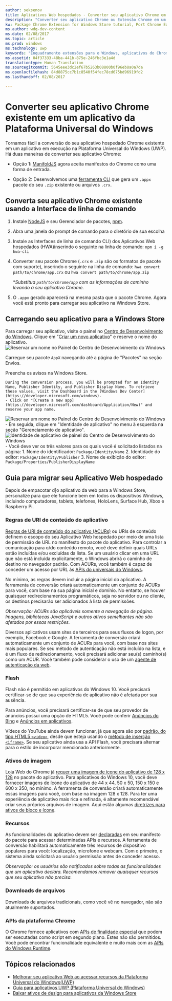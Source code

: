 ```yaml
---
author: seksenov
title: Aplicativos Web hospedados - Converter seu aplicativo Chrome em um aplicativo da Plataforma Universal do Windows
description: "Converter seu aplicativo Chrome ou Extensão Chrome em um aplicativo da Plataforma Universal do Windows (UWP) para a Windows Store."
kw: Package Chrome Extension for Windows Store tutorial, Port Chrome Extension to Windows 10, How to convert Chrome App to Windows, How to add Chrome Extension to Windows Store, hwa-cli, Hosted Web Apps Command Line Interface CLI Tool, Install Chrome Extension on Windows 10 Device, convert .crx to .AppX
ms.author: wdg-dev-content
ms.date: 02/08/2017
ms.topic: article
ms.prod: windows
ms.technology: uwp
keywords: "Enquadramento extensões para o Windows, aplicativos do Chrome para Windows, hwa-cli, crX convert para. AppX"
ms.assetid: 04f37333-48ba-441b-875e-246fbc3e1a4d
translationtype: Human Translation
ms.sourcegitcommit: 5645eee3dc2ef67b5263b08800b0f96eb8a0a7da
ms.openlocfilehash: 84d8875cc7b1c8540f54fec78cd675bd96919fd2
ms.lasthandoff: 02/08/2017

---
```


# <a name="convert-your-existing-chrome-app-to-a-universal-windows-platform-app"></a>Converter seu aplicativo Chrome existente em um aplicativo da Plataforma Universal do Windows

Tornamos fácil a conversão do seu aplicativo hospedado Chrome existente em um aplicativo em execução na Plataforma Universal do Windows (UWP). Há duas maneiras de converter seu aplicativo Chrome:

- Opção 1: [ManifoldJS](http://manifoldjs.com/) agora aceita manifestos do Chrome como uma forma de entrada. 

- Opção 2: Desenvolvemos uma [ferramenta CLI](https://github.com/MicrosoftEdge/hwa-cli) que gera um `.appx` pacote do seu `.zip` existente ou arquivos `.crx`.

## <a name="convert-your-existing-chrome-app-using-the-command-line-interface"></a>Converta seu aplicativo Chrome existente usando a Interface de linha de comando

1. Instale [NodeJS](https://nodejs.org/en/) e seu Gerenciador de pacotes, [npm](https://www.npmjs.com/). 


2. Abra uma janela do prompt de comando para o diretório de sua escolha


3. Instale as Interfaces de linha de comando CLI) dos Aplicativos Web hospedados (HWA)inserindo o seguinte na linha de comando: `npm i -g hwa-cli`

4. Converter seu pacote Chrome (`.crx` e `.zip` são os formatos de pacote com suporte), inserindo o seguinte na linha de comando: `hwa convert path/to/chrome/app.crx` ou `hwa convert path/to/chrome/app.zip`

    **Substitua `path/to/chrome/app` com as informações de caminho levando a seu aplicativo Chrome.*
    
5. O `.appx` gerado aparecerá na mesma pasta que o pacote Chrome. Agora você está pronto para carregar seu aplicativo na Windows Store. 

## <a name="uploading-your-app-to-the-windows-store"></a>Carregando seu aplicativo para a Windows Store

Para carregar seu aplicativo, visite o painel no [Centro de Desenvolvimento do Windows](https://developer.microsoft.com/windows). Clique em "[Criar um novo aplicativo](https://developer.microsoft.com/dashboard/Application/New)" e reserve o nome do aplicativo.
![Reservar um nome no Painel do Centro de Desenvolvimento do Windows](images/hwa-to-uwp/reserve_a_name.png)


Carregue seu pacote `AppX` navegando até a página de "Pacotes" na seção Envios.

Preencha os avisos na Windows Store.

    During the conversion process, you will be prompted for an Identity Name, Publisher Identity, and Publisher Display Name. To retrieve these values, visit the Dashboard in the [Windows Dev Center](https://developer.microsoft.com/windows).
    - Click on "[Create a new app](https://developer.microsoft.com/dashboard/Application/New)" and reserve your app name.
![Reservar um nome no Painel do Centro de Desenvolvimento do Windows](images/hwa-to-uwp/reserve_a_name.png)
    - Em seguida, clique em "Identidade de aplicativo" no menu à esquerda na seção "Gerenciamento de aplicativo".
    ![Identidade de aplicativo de painel do Centro de Desenvolvimento do Windows](images/hwa-to-uwp/app_identity.png)
    - Você deve ver os três valores para os quais você é solicitado listados na página: 
        1. Nome do identificador: `Package/Identity/Name`
        2. Identidade do editor: `Package/Identity/Publisher`
        3. Nome de exibição do editor: `Package/Properties/PublisherDisplayName`


## <a name="guide-for-migrating-your-hosted-web-app"></a>Guia para migrar seu Aplicativo Web hospedado

Depois de empacotar d]o aplicativo da web para a Windows Store, personalize para que ele funcione bem em todos os dispositivos Windows, incluindo computadores, tablets, telefones, HoloLens, Surface Hub, Xbox e Raspberry Pi.

### <a name="application-content-uri-rules"></a>Regras de URI de conteúdo do aplicativo

[Regras de URI de conteúdo do aplicativo (ACURs)](./hwa-access-features.md) ou URIs de conteúdo definem o escopo do seu Aplicativo Web hospedado por meio de uma lista de permissão de URL no manifesto do pacote do aplicativo. Para controlar a comunicação para o/do conteúdo remoto, você deve definir quais URLs estão incluídas e/ou excluídas da lista. Se um usuário clicar em uma URL que não está incluída explicitamente, o Windows abrirá o caminho de destino no navegador padrão. Com ACURs, você também é capaz de conceder um acesso por URL às [APIs do universais do Windows](https://msdn.microsoft.com/library/windows/apps/br211377.aspx).

No mínimo, as regras devem incluir a página inicial do aplicativo. A ferramenta de conversão criará automaticamente um conjunto de ACURs para você, com base na sua página inicial e domínio. No entanto, se houver quaisquer redirecionamentos programáticos, seja no servidor ou no cliente, os destinos precisarão ser adicionados à lista de permissões.

*Observação: ACURs são aplicáveis somente a navegação de página. Imagens, bibliotecas JavaScript e outros ativos semelhantes não são afetados por essas restrições.*

Diversos aplicativos usam sites de terceiros para seus fluxos de logon, por exemplo, Facebook e Google. A ferramenta de conversão criará automaticamente um conjunto de ACURs para você, com base nos sites mais populares. Se seu método de autenticação não está incluído na lista, e é um fluxo de redirecionamento, você precisará adicionar seu(s) caminho(s) como um ACUR. Você também pode considerar o uso de um [agente de autenticação da web](./hwa-access-features.md).

### <a name="flash"></a>Flash

Flash não é permitido em aplicativos do Windows 10. Você precisará certificar-se de que sua experiência de aplicativo não é afetada por sua ausência.

Para anúncios, você precisará certificar-se de que seu provedor de anúncios possui uma opção de HTML5. Você pode conferir [Anúncios do Bing](https://bingads.microsoft.com/) e [Anúncios em aplicativos](http://adsinapps.microsoft.com/).

Vídeos do YouTube ainda devem funcionar, já que agora são por [padrão, do tipo HTML5 `<video>`,](http://youtube-eng.blogspot.com/2015/01/youtube-now-defaults-to-html5_27.html) desde que esteja usando o [método de inserção `<iframe>`](https://developers.google.com/youtube/iframe_api_reference). Se seu aplicativo ainda usa a API Flash, você precisará alternar para o estilo de incorporar mencionado anteriormente.

### <a name="image-assets"></a>Ativos de imagem

Loja Web do Chrome já [requer uma imagem de ícone do aplicativo de 128 x 128](https://developer.chrome.com/webstore/images) no pacote do aplicativo. Para aplicativos do Windows 10, você deve fornecer imagens de ícone do aplicativo de 44 x 44, 50 x 50, 150 x 150 e 600 x 350, no mínimo. A ferramenta de conversão criará automaticamente essas imagens para você, com base na imagem 128 x 128. Para ter uma experiência de aplicativo mais rica e refinada, é altamente recomendável criar seus próprios arquivos de imagem. Aqui estão algumas [diretrizes para ativos de bloco e ícone](https://msdn.microsoft.com/library/windows/apps/mt412102.aspx).

### <a name="capabilities"></a>Recursos

As funcionalidades do aplicativo devem ser [declaradas](https://msdn.microsoft.com/windows/uwp/packaging/app-capability-declarations) em seu manifesto do pacote para acessar determinadas APIs e recursos. A ferramenta de conversão habilitará automaticamente três recursos de dispositivo populares para você: localização, microfone e webcam. Com o primeiro, o sistema ainda solicitará ao usuário permissão antes de conceder acesso.

*Observação: os usuários são notificados sobre todas as funcionalidades que um aplicativo declara. Recomendamos remover quaisquer recursos que seu aplicativo não precisa.*

### <a name="file-downloads"></a>Downloads de arquivos

Downloads de arquivos tradicionais, como você vê no navegador, não são atualmente suportados.

### <a name="chrome-platform-apis"></a>APIs da plataforma Chrome

O Chrome fornece aplicativos com [APIs de finalidade especial](https://developer.chrome.com/apps/api_index) que podem ser executadas como script em segundo plano. Estes não são permitidos. Você pode encontrar funcionalidade equivalente e muito mais com as [APIs do Windows Runtime](https://msdn.microsoft.com/library/windows/apps/br211377.aspx).

## <a name="related-topics"></a>Tópicos relacionados

- [Melhorar seu aplicativo Web ao acessar recursos da Plataforma Universal do Windows(UWP)](./hwa-access-features.md)
- [Guia para aplicativos UWP (Plataforma Universal do Windows)](http://go.microsoft.com/fwlink/p/?LinkID=397871)
- [Baixar ativos de design para aplicativos da Windows Store](https://msdn.microsoft.com/library/windows/apps/xaml/bg125377.aspx)

